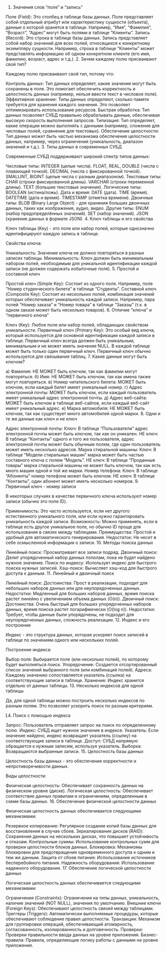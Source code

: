 1. Значения слов “поле” и “запись”

Поле (Field): Это столбец в таблице базы данных. Поле представляет собой отдельный атрибут или характеристику сущности (объекта), данные о которой хранятся в таблице. Например, “Имя”, “Фамилия”, “Возраст”, “Адрес” могут быть полями в таблице “Клиенты”.
Запись (Record): Это строка в таблице базы данных. Запись представляет собой набор значений для всех полей, относящихся к конкретному экземпляру сущности. Например, строка в таблице “Клиенты” может представлять информацию об одном конкретном клиенте (его имя, фамилию, возраст, адрес и т.д.).
2. Зачем каждому полю присваивают свой тип?

Каждому полю присваивают свой тип, потому что:

Контроль данных: Тип данных определяет, какие значения могут быть сохранены в поле. Это помогает обеспечить корректность и целостность данных (например, нельзя ввести текст в числовое поле).
Эффективное хранение: Типы данных определяют, сколько памяти требуется для хранения каждого значения. Это позволяет оптимизировать использование ресурсов.
Быстрая обработка: Тип данных позволяет СУБД правильно обрабатывать данные, обеспечивая высокую скорость выполнения запросов.
Типизация: Тип определяет, какие операции можно выполнять с данными (например, сложение для числовых полей, сравнение для текстовых).
Обеспечение целостности: Тип данных может быть частью механизма обеспечения целостности данных, например, через ограничения (уникальность, диапазон значений и т.д.).
3. Типы данных в современных СУБД

Современные СУБД поддерживают широкий спектр типов данных:

Числовые типы:
INTEGER (целые числа).
FLOAT, REAL, DOUBLE (числа с плавающей точкой).
DECIMAL (числа с фиксированной точкой).
SMALLINT, BIGINT (целые числа с разным диапазоном).
Текстовые типы:
CHAR (строки фиксированной длины).
VARCHAR (строки переменной длины).
TEXT (большие текстовые значения).
Логические типы:
BOOLEAN (истина/ложь).
Дата и время:
DATE (дата).
TIME (время).
DATETIME (дата и время).
TIMESTAMP (отметка времени).
Двоичные типы:
BLOB (Binary Large Object) - для хранения больших двоичных данных, таких как изображения, аудио, видео.
Другие типы:
ENUM (набор предопределённых значений).
SET (набор значений).
JSON (хранение данных в формате JSON).
4. Ключ таблицы и его свойства

Ключ таблицы (Key) - это поле или набор полей, которые однозначно идентифицируют каждую запись в таблице.

Свойства ключа:

Уникальность: Значение ключа не должно повторяться в разных записях таблицы.
Минимальность: Ключ должен быть минимальным набором полей, необходимым для уникальной идентификации каждой записи (не должен содержать избыточные поля).
5. Простой и составной ключ

Простой ключ (Simple Key): Состоит из одного поля. Например, поле “Номер студенческого билета” в таблице “Студенты”.
Составной ключ (Composite Key): Состоит из нескольких полей, комбинация значений которых обеспечивает уникальность каждой записи. Например, пара полей “Номер заказа” и “Номер товара” в таблице “Заказы” (т.к. в одном заказе может быть несколько товаров).
6. Отличие “ключа” и “первичного ключа”

Ключ (Key): Любое поле или набор полей, обладающих свойством уникальности.
Первичный ключ (Primary Key): Это особый вид ключа, который используется для основной идентификации каждой записи в таблице. Первичный ключ всегда должен быть уникальным, минимальным и не может иметь значение NULL. В каждой таблице может быть только один первичный ключ. Первичный ключ обычно используется для связывания таблиц.
7. Какие данные могут быть ключом?

а) Фамилия: НЕ МОЖЕТ быть ключом, так как фамилии могут повторяться.
б) Имя: НЕ МОЖЕТ быть ключом, так как имена также могут повторяться.
в) Номер читательского билета: МОЖЕТ быть ключом, если каждый билет имеет уникальный номер.
г) Адрес электронной почты: МОЖЕТ быть ключом, если каждый пользователь имеет уникальный адрес электронной почты.
д) Адрес веб-сайта: МОЖЕТ быть ключом в таблице веб-сайтов, если каждый веб-сайт имеет уникальный адрес.
е) Марка автомобиля: НЕ МОЖЕТ быть ключом, так как существует много автомобилей одной марки.
8. Одни и те же данные как ключ и не ключ

Адрес электронной почты:
Ключ: В таблице “Пользователи” адрес электронной почты может быть ключом, так как он уникален.
НЕ ключ: В таблице “Контакты” одного и того же пользователя, адрес электронной почты может быть обычным полем, где один пользователь может иметь несколько адресов.
Марка стиральной машины:
Ключ: В таблице “Модели стиральных машин” марка может быть частью составного ключа с полем “Модель”.
НЕ ключ: В таблице “Проданные товары” марка стиральной машины не может быть ключом, так как есть много машин одной и той же марки.
Номер телефона:
Ключ: В таблице “Абоненты” номер телефона может быть ключом.
НЕ ключ: В таблице “Контакты”, один абонент может иметь несколько номеров.
9. Первичный ключ - номер записи

В некоторых случаях в качестве первичного ключа используют номер записи (обычно это поле ID).

Применимость: Это часто используется, если нет другого естественного уникального поля, или если нужно гарантировать уникальность каждой записи.
Возможность: Можно применять, если в таблице есть другое уникальное поле, но обычно ID проще для использования в связях между таблицами.
Преимущества: Простой и удобный для автоматического генерирования.
Недостаток: Не несет в себе осмысленной информации о записи.
10. Методы поиска данных

Линейный поиск: Просматривает все записи подряд.
Двоичный поиск: Делит упорядоченный набор данных пополам, пока не будет найдено нужное значение.
Поиск по индексу: Использует индекс для быстрого поиска нужных записей.
Хэш-поиск: Вычисляет хэш-код для быстрого доступа к данным.
11. Линейный и двоичный поиск

Линейный поиск:
Достоинства: Прост в реализации, подходит для небольших наборов данных или для неупорядоченных данных.
Недостатки: Медленный для больших наборов данных, время поиска растет линейно с увеличением объема данных (O(n)).
Двоичный поиск:
Достоинства: Очень быстрый для больших упорядоченных наборов данных, время поиска растет логарифмически (O(log n)).
Недостатки: Требует, чтобы данные были упорядочены, не подходит для неупорядоченных данных, сложность реализации.
12. Индекс и его построение

Индекс - это структура данных, которая ускоряет поиск записей в таблице по значениям одного или нескольких полей.

Построение индекса:

Выбор поля: Выбирается поле (или несколько полей), по которому будет выполняться поиск.
Упорядочение: Создается отсортированный список значений выбранного поля (или комбинаций полей).
Адреса: Каждому значению сопоставляется указатель (ссылка) на соответствующие записи в таблице.
Хранение: Индекс хранится отдельно от данных таблицы.
13. Несколько индексов для одной таблицы

Да, для одной таблицы можно построить несколько индексов по разным полям. Это позволяет ускорить поиск по разным критериям.

14. Поиск с помощью индекса

Запрос: Пользователь отправляет запрос на поиск по определенному полю.
Индекс: СУБД ищет нужное значение в индексе.
Указатель: Если значение найдено, индекс возвращает указатель (ссылку) на соответствующие записи в таблице.
Доступ: СУБД напрямую обращается к нужным записям, используя указатель.
Выборка: Возвращаются выбранные записи.
15. Целостность базы данных

Целостность базы данных - это обеспечение корректности и непротиворечивости данных.

Виды целостности:

Физическая целостность: Обеспечивает сохранность данных на физическом уровне (диске).
Логическая целостность: Обеспечивает соответствие данных правилам и ограничениям, определенным в схеме базы данных.
16. Обеспечение физической целостности данных

Физическая целостность данных обеспечивается следующими механизмами:

Резервное копирование: Регулярное создание копий базы данных для восстановления в случае сбоев.
Зеркалирование дисков (RAID): Сохранение данных на нескольких дисках, что повышает устойчивость к отказам.
Контрольные суммы: Использование контрольных сумм для проверки целостности блоков данных.
Блокировка: Механизмы блокировки для предотвращения одновременного доступа к одним и тем же данным.
Защита от сбоев питания: Использование источников бесперебойного питания.
Надежность оборудования: Использование надежного оборудования.
17. Обеспечение логической целостности данных

Логическая целостность данных обеспечивается следующими механизмами:

Ограничения (Constraints): Ограничения на типы данных, уникальность, наличие значений (NOT NULL), значения по умолчанию.
Внешние ключи (Foreign Keys): Обеспечивают целостность связей между таблицами.
Триггеры (Triggers): Автоматически выполняемые процедуры, которые обеспечивают соблюдение правил целостности.
Транзакции: Механизм для группировки операций, обеспечивающий атомарность, согласованность, изолированность и долговечность.
Проверки: Проверки правильности ввода данных на уровне приложения.
Бизнес-правила: Правила, определяющие логику работы с данными на уровне приложения.

